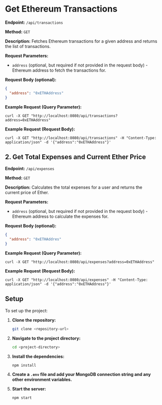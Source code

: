 # Get Ethereum Transactions

**Endpoint:** `/api/transactions`

**Method:** `GET`

**Description:** Fetches Ethereum transactions for a given address and returns the list of transactions.

**Request Parameters:**

- `address` (optional, but required if not provided in the request body) - Ethereum address to fetch the transactions for.

**Request Body (optional):**

```json
{
  "address": "0xETHAddress"
}
```

**Example Request (Query Parameter):**

```
curl -X GET "http://localhost:8080/api/transactions?address=0xETHAddress"
```

**Example Request (Request Body):**

```
curl -X GET "http://localhost:8080/api/transactions" -H "Content-Type: application/json" -d '{"address":"0xETHAddress"}'
```

## 2. Get Total Expenses and Current Ether Price

**Endpoint:** `/api/expenses`

**Method:** `GET`

**Description:** Calculates the total expenses for a user and returns the current price of Ether.

**Request Parameters:**

- `address` (optional, but required if not provided in the request body) - Ethereum address to calculate the expenses for.

**Request Body (optional):**

```json
{
  "address": "0xETHAddres"
}
```

**Example Request (Query Parameter):**

```
curl -X GET "http://localhost:8080/api/expenses?address=0xETHAddress"
```

**Example Request (Request Body):**

```
curl -X GET "http://localhost:8080/api/expenses" -H "Content-Type: application/json" -d '{"address":"0xETHAddress"}'
```

## Setup

To set up the project:

1. **Clone the repository:**

   ```bash
   git clone <repository-url>
   ```

2. **Navigate to the project directory:**

   ```bash
   cd <project-directory>
   ```

3. **Install the dependencies:**

   ```bash
   npm install
   ```

4. **Create a `.env` file and add your MongoDB connection string and any other environment variables.**

5. **Start the server:**
   ```bash
   npm start
   ```
